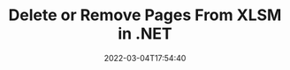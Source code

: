 ---
############################# Static ############################
layout: "auto-gen"
date: 2022-03-04T17:54:40
draft: false

############################# Head ############################
head_title: "Delete XLSM Pages in C# .NET | Remove Pages from XLSM File"
head_description: "C# .NET users to remove or delete a single page or collection of pages from a XLSM file using documents merger and split API."

############################# Header ############################
title: "Delete or Remove Pages From XLSM in .NET"
description: "Delete or Remove a single page or collection of pages from a XLSM file using documents merger & split API for .NET (C#, ASP.NET, VB.NET, .NET Core) applications."
bg_image: "https://cms.admin.containerize.com/templates/aspose/App_Themes/V3/images/bg/header1.png"
bg_overlay: false
button:
    enable: true
    icon: "fas fa-arrow-down"
    label: "Download Free Trial"
    link: "https://downloads.groupdocs.com/merger/net"

############################# SubMenu ############################
submenu:
    enable: true

    left:
        img_alt: "GroupDocs.Merger for .NET"
        image: "https://cms.admin.containerize.com/templates/groupdocs/images/product-logos/90x90-noborder/groupdocs-merger-net.png"
        product: "GroupDocs.Merger"
        platform: ".NET"

    middle:
        button:

            # button loop
            - link: "https://apireference.groupdocs.com/merger/net"
              text: "API Reference"

            # button loop
            - link: "https://github.com/groupdocs-merger"
              text: "Code Examples"

            # button loop
            - link: "https://products.groupdocs.app/merger/family"
              text: "Live Demos"

            # button loop
            - link: "https://purchase.groupdocs.com/pricing/merger/net"
              text: "Pricing"

    right:
        link_download: "https://downloads.groupdocs.com/merger"
        link_learn: "https://docs.groupdocs.com/merger/net"
        link_buy: "https://purchase.groupdocs.com"

############################# About ############################
about:
    enable: true
    title: "About GroupDocs.Merger for .NET API"
    content: |
        [GroupDocs.Merger for .NET](https://products.groupdocs.com/merger/net/) offers a simple solution to safely merge, split, move, remove, extract, swap & rotate between a wide range of document formats including PDF, Microsoft Office (Word, Excel, PowerPoint, OneNote), OpenDocument, HTML and many others within .NET applications. By adding just a few lines of the code, perform several document operations such as move, remove, rotate, swap, extract or change the orientation of pages within the documents. The documents merging API also supports previewing document pages as an image to analyse the document structure, formatting and content on the page.
        
        GroupDocs.Merger APIs are well supported on all major operating systems and platforms including .NET Framework, .NET Standard, .NET Core, Mono and Xamarin.

############################# Steps ############################
steps:
    enable: true
    title_left: "Remove XLSM File Pages in .NET"
    content_left: |
        [GroupDocs.Merger](https://products.groupdocs.com/merger/net/) makes it easy for .NET developers to delete a single or a number of pages within a XLSM file by implementing a few easy steps.

        *   Initialise <mark>**RemoveOptions**</mark> class to specify page numbers to remove.
        *   Create new instance of <mark>**Merger**</mark> class and pass source document path as a constructor parameter.
        *   Call <mark>**RemovePages**</mark> method and pass <mark>**RemoveOptions**</mark> object to it.
        *   Call <mark>**Save**</mark> method and pass desired file path to save resultant document.
        
    title_right: "System Requirements"
    content_right: |
        GroupDocs.Merger for .NET APIs are supported on all major platforms and operating systems. Before executing the code below, please make sure that you have the following prerequisites installed on your system.

        *   Operating Systems: Microsoft Windows, Linux, MacOS
        *   Development Environments: Visual Studio, Xamarin, MonoDevelop
        *   Frameworks: .NET Framework, .NET Standard, .NET Core, Mono
        *   Download the latest version of GroupDocs.Merger for .NET from [Nuget](https://www.nuget.org/packages/GroupDocs.Merger)
        
    code: |
        ```cs
        // Remove XLSM file pages using GroupDocs.Merger API
        string filePath = "input.xlsm";
        string filePathOut = "output.xlsm";

        // Initialise RemoveOptions class to specify page numbers to remove
        RemoveOptions removeOptions = new RemoveOptions(new int[] { 3, 5 });

        // Instantiate Merger with input XLSM document
        using (Merger merger = new Merger("input.xlsm"))
          {
            // Call RemovePages method and pass RemoveOptions object to it
            merger.RemovePages(removeOptions);
            
            // Call Save method and pass desired file path to save the output document
            merger.Save("output.xlsm");
          }
        ```

############################# Demos ############################
demos:
    enable: true
    title: "Live Demos - Remove XLSM Document Pages Online"
    content: |
        Remove pages within XLSM files right now by visiting [GroupDocs.Merger Live Demos](https://products.groupdocs.app/merger/xlsm) website.
        The live demo has the following benefits
        
############################# About Formats ############################
about_formats:
    enable: true
    format:
        # format loop
        - icon: "far fa-file-excel"
          title: "About XLSM File Format"
          content: |
            Files with XLSM extension is a type of Spreasheet files that support Macros. From application point of view, a Macro is set of instructions that are used for automating processes. A macro is used to record the steps that are performed repeatedly and facilitates performing the actions by running the macro again. Macros are programmed with Microsoft's Visual Basic for Applications (VBA) from within the Excel Workbook using the Visual Basic Editor and can be run/debug directly from there.

          link: "https://docs.fileformat.com/spreadsheet/xlsm/"

############################# More Formats ############################
more_formats:
    enable: true
    title: "Removing Pages of Other Document Formats"
    content: |
        .NET documents merger & split API for file formats and images. Delete pages of some of the popular file formats as stated below.
    format: 
        # format loop
        - name: "Remove DOC File Pages in .NET"
          link: "https://products.groupdocs.com/merger/net/extract/doc/"
          description: "Microsoft Word Document"

        # format loop
        - name: "Remove DOCM File Pages in .NET"
          link: "https://products.groupdocs.com/merger/net/extract/docm/"
          description: "Microsoft Word Macro-Enabled Document"

        # format loop
        - name: "Remove DOCX File Pages in .NET"
          link: "https://products.groupdocs.com/merger/net/extract/docx/"
          description: "Microsoft Word Open XML Document"

        # format loop
        - name: "Remove DOT File Pages in .NET"
          link: "https://products.groupdocs.com/merger/net/extract/dot/"
          description: "Microsoft Word Document Template"

        # format loop
        - name: "Remove DOTM File Pages in .NET"
          link: "https://products.groupdocs.com/merger/net/extract/dotm/"
          description: "Microsoft Word Macro-Enabled Template"

        # format loop
        - name: "Remove DOTX File Pages in .NET"
          link: "https://products.groupdocs.com/merger/net/extract/dotx/"
          description: "Word Open XML Document Template"

        # format loop
        - name: "Remove EPUB File Pages in .NET"
          link: "https://products.groupdocs.com/merger/net/extract/epub/"
          description: "Digital E-Book File Format"

        # format loop
        - name: "Remove HTML File Pages in .NET"
          link: "https://products.groupdocs.com/merger/net/extract/html/"
          description: "Hyper Text Markup Language"

        # format loop
        - name: "Remove MHT File Pages in .NET"
          link: "https://products.groupdocs.com/merger/net/extract/mht/"
          description: "MIME Encapsulation of Aggregate HTML"

        # format loop
        - name: "Remove MHTML File Pages in .NET"
          link: "https://products.groupdocs.com/merger/net/extract/mhtml/"
          description: "MIME Encapsulation of Aggregate HTML"

        # format loop
        - name: "Remove ODP File Pages in .NET"
          link: "https://products.groupdocs.com/merger/net/extract/odp/"
          description: "OpenDocument Presentation File Format"

        # format loop
        - name: "Remove ODS File Pages in .NET"
          link: "https://products.groupdocs.com/merger/net/extract/ods/"
          description: "Open Document Spreadsheet"

        # format loop
        - name: "Remove ODT File Pages in .NET"
          link: "https://products.groupdocs.com/merger/net/extract/odt/"
          description: "Open Document Text"

        # format loop
        - name: "Remove OTP File Pages in .NET"
          link: "https://products.groupdocs.com/merger/net/extract/otp/"
          description: "Origin Graph Template"

        # format loop
        - name: "Remove OTT File Pages in .NET"
          link: "https://products.groupdocs.com/merger/net/extract/ott/"
          description: "Open Document Template"

        # format loop
        - name: "Remove PDF File Pages in .NET"
          link: "https://products.groupdocs.com/merger/net/extract/pdf/"
          description: "Portable Document"

        # format loop
        - name: "Remove POTM File Pages in .NET"
          link: "https://products.groupdocs.com/merger/net/extract/potm/"
          description: "Microsoft PowerPoint Template"

        # format loop
        - name: "Remove POTX File Pages in .NET"
          link: "https://products.groupdocs.com/merger/net/extract/potx/"
          description: "Microsoft PowerPoint Open XML Template"

        # format loop
        - name: "Remove PPS File Pages in .NET"
          link: "https://products.groupdocs.com/merger/net/extract/pps/"
          description: "Microsoft PowerPoint Slide Show"

        # format loop
        - name: "Remove PPSM File Pages in .NET"
          link: "https://products.groupdocs.com/merger/net/extract/ppsm/"
          description: "Microsoft PowerPoint Slide Show"

        # format loop
        - name: "Remove PPSX File Pages in .NET"
          link: "https://products.groupdocs.com/merger/net/extract/ppsx/"
          description: "PowerPoint Open XML Slide Show"

        # format loop
        - name: "Remove PPT File Pages in .NET"
          link: "https://products.groupdocs.com/merger/net/extract/ppt/"
          description: "PowerPoint Presentation"

        # format loop
        - name: "Remove PPTM File Pages in .NET"
          link: "https://products.groupdocs.com/merger/net/extract/pptm/"
          description: "Microsoft PowerPoint Presentation"

        # format loop
        - name: "Remove PPTX File Pages in .NET"
          link: "https://products.groupdocs.com/merger/net/extract/pptx/"
          description: "PowerPoint Open XML Presentation"

        # format loop
        - name: "Remove PS File Pages in .NET"
          link: "https://products.groupdocs.com/merger/net/extract/ps/"
          description: "PostScript (PS)"

        # format loop
        - name: "Remove RTF File Pages in .NET"
          link: "https://products.groupdocs.com/merger/net/extract/rtf/"
          description: "Rich Text File Format"

        # format loop
        - name: "Remove TEX File Pages in .NET"
          link: "https://products.groupdocs.com/merger/net/extract/tex/"
          description: "LaTeX Source Document"

        # format loop
        - name: "Remove VDX File Pages in .NET"
          link: "https://products.groupdocs.com/merger/net/extract/vdx/"
          description: "Microsoft Visio XML Drawing File Format"

        # format loop
        - name: "Remove VSDM File Pages in .NET"
          link: "https://products.groupdocs.com/merger/net/extract/vsdm/"
          description: "Visio Macro-Enabled Drawing"

        # format loop
        - name: "Remove VSDX File Pages in .NET"
          link: "https://products.groupdocs.com/merger/net/extract/vsdx/"
          description: "Microsoft Visio File Format"

        # format loop
        - name: "Remove VSSM File Pages in .NET"
          link: "https://products.groupdocs.com/merger/net/extract/vssm/"
          description: "Microsoft Visio Macro Enabled File Format"

        # format loop
        - name: "Remove VSSX File Pages in .NET"
          link: "https://products.groupdocs.com/merger/net/extract/vssx/"
          description: "Visio Stencil File Format"

        # format loop
        - name: "Remove VSTM File Pages in .NET"
          link: "https://products.groupdocs.com/merger/net/extract/vstm/"
          description: "Visio Macro-Enabled Drawing Template"

        # format loop
        - name: "Remove VSTX File Pages in .NET"
          link: "https://products.groupdocs.com/merger/net/extract/vstx/"
          description: "Microsoft Visio File Format"

        # format loop
        - name: "Remove VSX File Pages in .NET"
          link: "https://products.groupdocs.com/merger/net/extract/vsx/"
          description: "Vector Scalar Extension"

        # format loop
        - name: "Remove VTX File Pages in .NET"
          link: "https://products.groupdocs.com/merger/net/extract/vtx/"
          description: "Microsoft Visio Drawing Template"

        # format loop
        - name: "Remove XLAM File Pages in .NET"
          link: "https://products.groupdocs.com/merger/net/extract/xlam/"
          description: "Microsoft Excel Macro-Enabled Add-In"

        # format loop
        - name: "Remove XLS File Pages in .NET"
          link: "https://products.groupdocs.com/merger/net/extract/xls/"
          description: "Microsoft Excel Binary File Format"

        # format loop
        - name: "Remove XLSB File Pages in .NET"
          link: "https://products.groupdocs.com/merger/net/extract/xlsb/"
          description: "Microsoft Excel Binary Spreadsheet File"

        # format loop
        - name: "Remove XLSX File Pages in .NET"
          link: "https://products.groupdocs.com/merger/net/extract/xlsx/"
          description: "Microsoft Excel Open XML Spreadsheet"

        # format loop
        - name: "Remove XLT File Pages in .NET"
          link: "https://products.groupdocs.com/merger/net/extract/xlt/"
          description: "Microsoft Excel Template"

        # format loop
        - name: "Remove XLTM File Pages in .NET"
          link: "https://products.groupdocs.com/merger/net/extract/xltm/"
          description: "Microsoft Excel Macro-Enabled Template"

        # format loop
        - name: "Remove XLTX File Pages in .NET"
          link: "https://products.groupdocs.com/merger/net/extract/xltx/"
          description: "Microsoft Excel Open XML Template"

        # format loop
        - name: "Remove XPS File Pages in .NET"
          link: "https://products.groupdocs.com/merger/net/extract/xps/"
          description: "Open XML Paper Specification"



############################# Back to top ###############################
back_to_top:
    enable: true
---